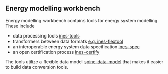 ## Energy modelling workbench

Energy modelling workbench contains tools for energy system modelling. These include 

- data processing tools [ines-tools](https://github.com/energy-modelling-workbench/ines-tools)
- transformers between data formats [e.g. ines-flextool](https://github.com/energy-modelling-workbench/ines-flextool)
- an interoperable energy system data specification [ines-spec](https://github.com/energy-modelling-workbench/ines-spec)
- an open certification process [ines-certify](https://github.com/energy-modelling-workbench/ines-certify)

The tools utilize a flexible data model [spine-data-model](https://github.com/energy-modelling-workbench/spine-data-model) that makes it easier to build data conversion tools.
